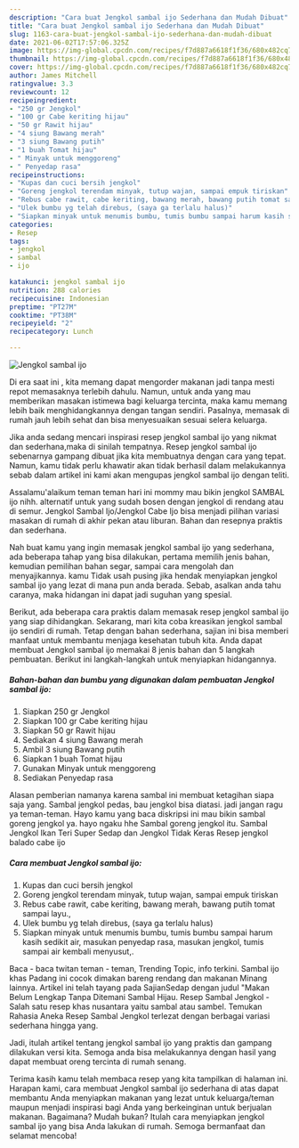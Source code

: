 ```yaml
---
description: "Cara buat Jengkol sambal ijo Sederhana dan Mudah Dibuat"
title: "Cara buat Jengkol sambal ijo Sederhana dan Mudah Dibuat"
slug: 1163-cara-buat-jengkol-sambal-ijo-sederhana-dan-mudah-dibuat
date: 2021-06-02T17:57:06.325Z
image: https://img-global.cpcdn.com/recipes/f7d887a6618f1f36/680x482cq70/jengkol-sambal-ijo-foto-resep-utama.jpg
thumbnail: https://img-global.cpcdn.com/recipes/f7d887a6618f1f36/680x482cq70/jengkol-sambal-ijo-foto-resep-utama.jpg
cover: https://img-global.cpcdn.com/recipes/f7d887a6618f1f36/680x482cq70/jengkol-sambal-ijo-foto-resep-utama.jpg
author: James Mitchell
ratingvalue: 3.3
reviewcount: 12
recipeingredient:
- "250 gr Jengkol"
- "100 gr Cabe keriting hijau"
- "50 gr Rawit hijau"
- "4 siung Bawang merah"
- "3 siung Bawang putih"
- "1 buah Tomat hijau"
- " Minyak untuk menggoreng"
- " Penyedap rasa"
recipeinstructions:
- "Kupas dan cuci bersih jengkol"
- "Goreng jengkol terendam minyak, tutup wajan, sampai empuk tiriskan"
- "Rebus cabe rawit, cabe keriting, bawang merah, bawang putih tomat sampai layu.,"
- "Ulek bumbu yg telah direbus, (saya ga terlalu halus)"
- "Siapkan minyak untuk menumis bumbu, tumis bumbu sampai harum kasih sedikit air, masukan penyedap rasa, masukan jengkol, tumis sampai air kembali menyusut,."
categories:
- Resep
tags:
- jengkol
- sambal
- ijo

katakunci: jengkol sambal ijo 
nutrition: 288 calories
recipecuisine: Indonesian
preptime: "PT27M"
cooktime: "PT38M"
recipeyield: "2"
recipecategory: Lunch

---
```



![Jengkol sambal ijo](https://img-global.cpcdn.com/recipes/f7d887a6618f1f36/680x482cq70/jengkol-sambal-ijo-foto-resep-utama.jpg)

Di era  saat ini , kita memang dapat mengorder makanan jadi tanpa mesti repot memasaknya terlebih dahulu. Namun, untuk anda yang mau memberikan masakan istimewa bagi keluarga tercinta, maka kamu memang lebih baik menghidangkannya dengan tangan sendiri. Pasalnya, memasak di rumah jauh lebih sehat dan bisa menyesuaikan sesuai selera keluarga.

Jika anda sedang mencari inspirasi resep jengkol sambal ijo yang nikmat dan sederhana,maka di sinilah tempatnya. Resep jengkol sambal ijo  sebenarnya gampang dibuat jika kita membuatnya dengan cara yang tepat. Namun, kamu tidak perlu khawatir akan tidak berhasil dalam melakukannya 
sebab dalam artikel ini kami akan mengupas jengkol sambal ijo dengan teliti.  

Assalamu&#39;alaikum teman teman hari ini mommy mau bikin jengkol SAMBAL ijo nihh. alternatif untuk yang sudah bosen dengan jengkol di rendang atau di semur. Jengkol Sambal Ijo/Jengkol Cabe Ijo bisa menjadi pilihan variasi masakan di rumah di akhir pekan atau liburan. Bahan dan resepnya praktis dan sederhana.

Nah buat kamu yang ingin memasak jengkol sambal ijo yang sederhana, ada beberapa tahap yang bisa dilakukan, pertama memilih jenis bahan, kemudian pemilihan bahan segar, sampai cara mengolah dan menyajikannya. kamu Tidak usah pusing jika hendak menyiapkan jengkol sambal ijo yang lezat di mana pun anda berada. Sebab, asalkan anda  tahu caranya, maka hidangan ini dapat jadi suguhan yang spesial.

Berikut, ada beberapa cara praktis  dalam memasak resep jengkol sambal ijo yang siap dihidangkan. Sekarang, mari kita coba kreasikan jengkol sambal ijo sendiri di rumah. Tetap dengan bahan sederhana, sajian ini bisa memberi manfaat untuk membantu menjaga kesehatan tubuh kita. Anda dapat membuat Jengkol sambal ijo memakai 8 jenis bahan dan 5 langkah pembuatan. Berikut ini langkah-langkah untuk menyiapkan hidangannya.

<!--inarticleads1-->

##### Bahan-bahan dan bumbu yang digunakan dalam pembuatan Jengkol sambal ijo:

1. Siapkan 250 gr Jengkol
1. Siapkan 100 gr Cabe keriting hijau
1. Siapkan 50 gr Rawit hijau
1. Sediakan 4 siung Bawang merah
1. Ambil 3 siung Bawang putih
1. Siapkan 1 buah Tomat hijau
1. Gunakan  Minyak untuk menggoreng
1. Sediakan  Penyedap rasa


Alasan pemberian namanya karena sambal ini membuat ketagihan siapa saja yang. Sambal jengkol pedas, bau jengkol bisa diatasi. jadi jangan ragu ya teman-teman. Hayo kamu yang baca diskripsi ini mau bikin sambal goreng jengkol ya. hayo ngaku hhe Sambal goreng jengkol itu. Sambal Jengkol Ikan Teri Super Sedap dan Jengkol Tidak Keras Resep jengkol balado cabe ijo 

<!--inarticleads2-->

##### Cara membuat Jengkol sambal ijo:

1. Kupas dan cuci bersih jengkol
1. Goreng jengkol terendam minyak, tutup wajan, sampai empuk tiriskan
1. Rebus cabe rawit, cabe keriting, bawang merah, bawang putih tomat sampai layu.,
1. Ulek bumbu yg telah direbus, (saya ga terlalu halus)
1. Siapkan minyak untuk menumis bumbu, tumis bumbu sampai harum kasih sedikit air, masukan penyedap rasa, masukan jengkol, tumis sampai air kembali menyusut,.


Baca - baca twitan teman - teman, Trending Topic, info terkini. Sambal ijo khas Padang ini cocok dimakan bareng rendang dan makanan Minang lainnya. Artikel ini telah tayang pada SajianSedap dengan judul &#34;Makan Belum Lengkap Tanpa Ditemani Sambal Hijau. Resep Sambal Jengkol - Salah satu resep khas nusantara yaitu sambal atau sambel. Temukan Rahasia Aneka Resep Sambal Jengkol terlezat dengan berbagai variasi sederhana hingga yang. 

Jadi, itulah artikel tentang  jengkol sambal ijo  yang praktis dan gampang dilakukan versi kita. Semoga anda bisa melakukannya dengan hasil yang dapat membuat oreng tercinta di rumah senang. 

Terima kasih kamu telah membaca resep yang kita tampilkan di halaman ini. Harapan kami, cara membuat  Jengkol sambal ijo sederhana di atas dapat membantu Anda menyiapkan makanan yang lezat untuk keluarga/teman maupun menjadi inspirasi bagi Anda yang berkeinginan untuk berjualan makanan. Bagaimana? Mudah bukan? Itulah cara menyiapkan jengkol sambal ijo yang bisa Anda lakukan di rumah. Semoga bermanfaat dan selamat mencoba!

